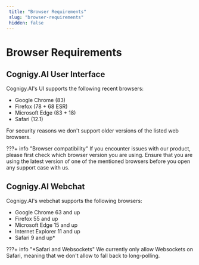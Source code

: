 ```yaml
---
 title: "Browser Requirements" 
 slug: "browser-requirements" 
 hidden: false 
---
```

# Browser Requirements

## Cognigy.AI User Interface

<div class="divider"></div>

Cognigy.AI's UI supports the following recent browsers:

- Google Chrome (83)
- Firefox (78 + 68 ESR)
- Microsoft Edge (83 + 18)
- Safari (12.1)

For security reasons we don't support older versions of the listed web browsers.

???+ info "Browser compatibility"
    If you encounter issues with our product, please first check which browser version you are using. Ensure that you are using the latest version of one of the mentioned browsers before you open any support case with us.

## Cognigy.AI Webchat

<div class="divider"></div>

Cognigy.AI's webchat supports the following browsers:

- Google Chrome 63 and up
- Firefox 55 and up
- Microsoft Edge 15 and up
- Internet Explorer 11 and up
- Safari 9 and up*

???+ info "*Safari and Websockets"
    We currently only allow Websockets on Safari, meaning that we don't allow to fall back to long-polling.
